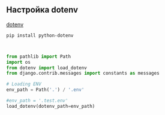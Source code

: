 ## Настройка dotenv

[dotenv](https://pypi.org/project/python-dotenv/)

`pip install python-dotenv`

```python


from pathlib import Path
import os
from dotenv import load_dotenv
from django.contrib.messages import constants as messages

# Loading ENV
env_path = Path('.') / '.env'

#env_path = '.test.env'
load_dotenv(dotenv_path=env_path)
```


